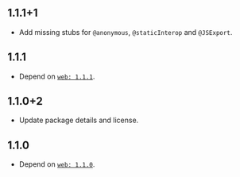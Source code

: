 ## 1.1.1+1

- Add missing stubs for `@anonymous`, `@staticInterop` and `@JSExport`.

## 1.1.1

- Depend on [`web: 1.1.1`](https://pub.dev/packages/web/versions/1.1.1).

## 1.1.0+2

- Update package details and license.

## 1.1.0

- Depend on [`web: 1.1.0`](https://pub.dev/packages/web/versions/1.1.0).
